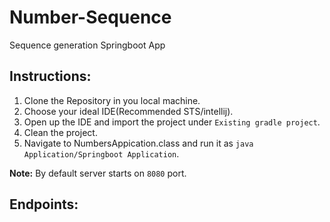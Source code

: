 # Number-Sequence
Sequence generation Springboot App

## Instructions:
1. Clone the Repository in you local machine.
2. Choose your ideal IDE(Recommended STS/intellij).
3. Open up the IDE and import the project under `Existing gradle project`.
4. Clean the project.
5. Navigate to NumbersAppication.class and run it as `java Application/Springboot Application`.

**Note:** By default server starts on `8080` port.

## Endpoints:


